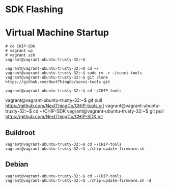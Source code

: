 SDK Flashing
==

# Virtual Machine Startup

    # cd CHIP-SDK
    # vagrant up
    # vagrant ssh
    vagrant@vagrant-ubuntu-trusty-32:~$
    
    vagrant@vagrant-ubuntu-trusty-32:~$ cd ~/
    vagrant@vagrant-ubuntu-trusty-32:~$ sudo rm -r ~/sunxi-tools
    vagrant@vagrant-ubuntu-trusty-32:~$ git clone https://github.com/NextThingCo/sunxi-tools.git
    
    vagrant@vagrant-ubuntu-trusty-32:~$ cd ~/CHIP-tools
vagrant@vagrant-ubuntu-trusty-32:~$ git pull https://github.com/NextThingCo/CHIP-tools.git
vagrant@vagrant-ubuntu-trusty-32:~$ cd ~/CHIP-SDK
vagrant@vagrant-ubuntu-trusty-32:~$ git pull https://github.com/NextThingCo/CHIP-SDK.git
    

## Buildroot

    vagrant@vagrant-ubuntu-trusty-32:~$ cd ~/CHIP-tools
    vagrant@vagrant-ubuntu-trusty-32:~$ ./chip-update-firmware.sh

## Debian

    vagrant@vagrant-ubuntu-trusty-32:~$ cd ~/CHIP-tools
    vagrant@vagrant-ubuntu-trusty-32:~$ ./chip-update-firmware.sh -d
